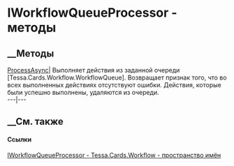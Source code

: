 # IWorkflowQueueProcessor - методы
##  __Методы
[ProcessAsync](M_Tessa_Cards_Workflow_IWorkflowQueueProcessor_ProcessAsync.htm)|
Выполняет действия из заданной очереди [Tessa.Cards.Workflow.WorkflowQueue].
Возвращает признак того, что во всех выполненных действиях отсутствуют ошибки.
Действия, которые были успешно выполнены, удаляются из очереди.  
---|---  
## __См. также
#### Ссылки
[IWorkflowQueueProcessor -
](T_Tessa_Cards_Workflow_IWorkflowQueueProcessor.htm)
[Tessa.Cards.Workflow - пространство имён](N_Tessa_Cards_Workflow.htm)
